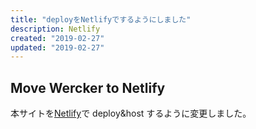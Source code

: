 ```yaml
---
title: "deployをNetlifyでするようにしました"
description: Netlify
created: "2019-02-27"
updated: "2019-02-27"
---
```


## Move Wercker to Netlify

本サイトを[Netlify](https://app.netlify.com/)で deploy&host するように変更しました。
